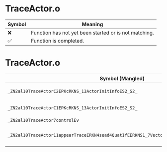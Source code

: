 # TraceActor.o
| Symbol | Meaning 
| ------------- | ------------- 
| :x: | Function has not yet been started or is not matching. 
| :white_check_mark: | Function is completed. 


# TraceActor.o
| Symbol (Mangled) | Symbol (Demangled) | Decompiled? |
| ------------- |  ------------- | ------------- |
| `_ZN2al10TraceActorC2EPKcRKNS_13ActorInitInfoES2_S2_` | `al::TraceActor::TraceActor(char const*,al::ActorInitInfo const&,char const*,char const*)` | :x: |
| `_ZN2al10TraceActorC1EPKcRKNS_13ActorInitInfoES2_S2_` | `al::TraceActor::TraceActor(char const*,al::ActorInitInfo const&,char const*,char const*)` | :x: |
| `_ZN2al10TraceActor7controlEv` | `al::TraceActor::control(void)` | :x: |
| `_ZN2al10TraceActor11appearTraceERKN4sead4QuatIfEERKNS1_7Vector3IfEEPKNS_14CollisionPartsEj` | `al::TraceActor::appearTrace(sead::Quat<float> const&,sead::Vector3<float> const&,al::CollisionParts const*,unsigned int)` | :x: |

